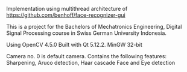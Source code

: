 Implementation using multithread architecture of https://github.com/benhoff/face-recognizer-gui

This is a project for the Bachelors of Mechatronics Engineering, Digital Signal Processing course in Swiss German University Indonesia.

Using OpenCV 4.5.0
Built with Qt 5.12.2. MinGW 32-bit

Camera no. 0 is default camera.
Contains the following features:
Sharpening, Aruco detection, Haar cascade Face and Eye detection
